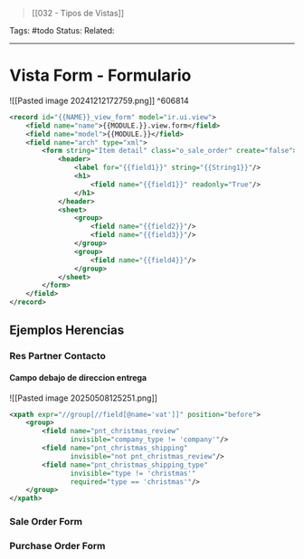 > [[032 - Tipos de Vistas]]

Tags: #todo
Status: 
Related: 

___
# Vista Form - Formulario

![[Pasted image 20241212172759.png]] ^606814
```xml
<record id="{{NAME}}_view_form" model="ir.ui.view">  
    <field name="name">{{MODULE.}}.view.form</field>  
    <field name="model">{{MODULE.}}</field>  
    <field name="arch" type="xml">  
        <form string="Item detail" class="o_sale_order" create="false">  
            <header>  
	            <label for="{{field1}}" string="{{String1}}"/>  
				<h1>  
					<field name="{{field1}}" readonly="True"/>  
				</h1>  
            </header>  
            <sheet>  
                <group>  
                    <field name="{{field2}}"/>  
                    <field name="{{field3}}"/>  
                </group>  
                <group>  
                    <field name="{{field4}}"/>  
                </group>  
            </sheet>  
        </form>  
    </field>  
</record>
```

## Ejemplos Herencias
### Res Partner Contacto

#### Campo debajo de direccion entrega
![[Pasted image 20250508125251.png]]

```xml
<xpath expr="//group[//field[@name='vat']]" position="before">  
    <group>  
        <field name="pnt_christmas_review"  
               invisible="company_type != 'company'"/>  
        <field name="pnt_christmas_shipping"  
               invisible="not pnt_christmas_review"/>  
        <field name="pnt_christmas_shipping_type"  
               invisible="type != 'christmas'"  
               required="type == 'christmas'"/>  
    </group>  
</xpath>
```

### Sale Order Form
### Purchase Order Form